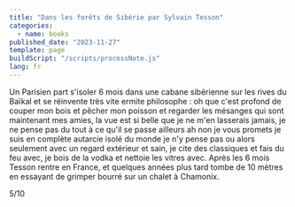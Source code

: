 ```yaml
---
title: "Dans les forêts de Sibérie par Sylvain Tesson"
categories:
  - name: books
published_date: "2023-11-27"
template: page
buildScript: "/scripts/processNote.js"
lang: fr
---
```


Un Parisien part s'isoler 6 mois dans une cabane sibérienne sur les rives du Baïkal et se réinvente très vite ermite philosophe : oh que c'est profond de couper mon bois et pêcher mon poisson et regarder les mésanges qui sont maintenant mes amies, la vue est si belle que je ne m'en lasserais jamais, je ne pense pas du tout à ce qu'il se passe ailleurs ah non je vous promets je suis en complète autarcie isolé du monde je n'y pense pas ou alors seulement avec un regard extérieur et sain, je cite des classiques et fais du feu avec, je bois de la vodka et nettoie les vitres avec. Après les 6 mois Tesson rentre en France, et quelques années plus tard tombe de 10 mètres en essayant de grimper bourré sur un chalet à Chamonix.

5/10
